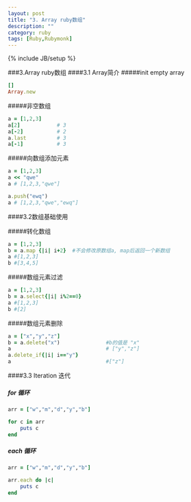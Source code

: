 ```yaml
---
layout: post
title: "3. Array ruby数组"
description: ""
category: ruby
tags: [Ruby,Rubymonk]
---
```

{% include JB/setup %}

###3.Array ruby数组
####3.1 Array简介
#####init empty array

```ruby
[] 
Array.new
```

#####非空数组

```ruby    
a = [1,2,3]
a[2]            # 3
a[-2]           # 2
a.last          # 3
a[-1]           # 3 
```

#####向数组添加元素

```ruby
a = [1,2,3]
a << "qwe"
a # [1,2,3,"qwe"]

a.push("ewq")
a # [1,2,3,"qwe","ewq"]
```

####3.2数组基础使用

#####转化数组

```ruby
a = [1,2,3]
b = a.map {|i| i+2}  #不会修改原数组a, map后返回一个新数组
a #[1,2,3]
b #[3,4,5]
```
    
#####数组元素过滤

```ruby
a = [1,2,3]
b = a.select{|i| i%2==0}      
a #[1,2,3]
b #[2]
```
    
#####数组元素删除

```ruby
a = ["x","y","z"]
b = a.delete("x")               #b的值是 "x"
a                               # ["y","z"]
a.delete_if{|i| i=="y"}      
a                               #["z"]
```
    
####3.3 Iteration 迭代

##### for 循环

```ruby
arr = ["w","m","d","y","b"]

for c in arr
    puts c
end
```
    
##### each 循环

```ruby
arr = ["w","m","d","y","b"]

arr.each do |c|
    puts c
end
```